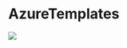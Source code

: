 # AzureTemplates


<a href="https://portal.azure.com/#create/Microsoft.Template/uri/https%3A%2F%2Fraw.githubusercontent.com%2FZubairAG%2FAzureTemplates%2Fmaster%2FREsourceGroups%2FAzuredeploy.JSON" target="_blank">
<img src="https://aka.ms/deploytoazurebutton"/>
</a>
